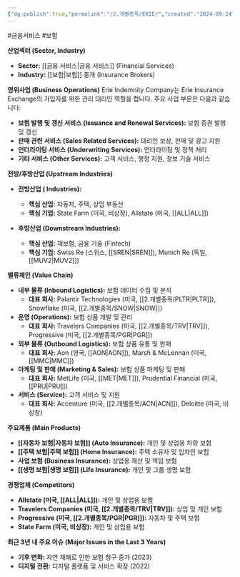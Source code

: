 ```yaml
---
{"dg-publish":true,"permalink":"/2.개별종목/ERIE/","created":"2024-09-24T10:20:16.595+09:00","updated":"2025-07-29T21:37:04.630+09:00"}
---
```


#금융서비스 #보험 



**산업섹터 (Sector, Industry)**

- **Sector:** [[금융 서비스\|금융 서비스]] (Financial Services)
- **Industry:** [[보험\|보험]] 중개 (Insurance Brokers)

**영위사업 (Business Operations)** Erie Indemnity Company는 Erie Insurance Exchange의 가입자를 위한 관리 대리인 역할을 합니다. 주요 사업 부문은 다음과 같습니다:

- **보험 발행 및 갱신 서비스 (Issuance and Renewal Services):** 보험 증권 발행 및 갱신
- **판매 관련 서비스 (Sales Related Services):** 대리인 보상, 판매 및 광고 지원
- **언더라이팅 서비스 (Underwriting Services):** 언더라이팅 및 정책 처리
- **기타 서비스 (Other Services):** 고객 서비스, 행정 지원, 정보 기술 서비스

**전방/후방산업 (Upstream Industries)**

- **전방산업 ( Industries):**
    - **핵심 산업:** 자동차, 주택, 상업 부동산
    - **핵심 기업:** State Farm (미국, 비상장), Allstate (미국, [[ALL\|ALL]])
      
- **후방산업 (Downstream  Industries):**
    - **핵심 산업:** 재보험, 금융 기술 (Fintech)
    - **핵심 기업:** Swiss Re (스위스, [[SREN\|SREN]]), Munich Re (독일, [[MUV2\|MUV2]])

**밸류체인 (Value Chain)**

- **내부 물류 (Inbound Logistics):** 보험 데이터 수집 및 분석
    - **대표 회사:** Palantir Technologies (미국, [[2.개별종목/PLTR\|PLTR]]), Snowflake (미국, [[2.개별종목/SNOW\|SNOW]])
- **운영 (Operations):** 보험 상품 개발 및 관리
    - **대표 회사:** Travelers Companies (미국, [[2.개별종목/TRV\|TRV]]), Progressive (미국, [[2.개별종목/PGR\|PGR]])
- **외부 물류 (Outbound Logistics):** 보험 상품 유통 및 판매
    - **대표 회사:** Aon (영국, [[AON\|AON]]), Marsh & McLennan (미국, [[MMC\|MMC]])
- **마케팅 및 판매 (Marketing & Sales):** 보험 상품 마케팅 및 판매
    - **대표 회사:** MetLife (미국, [[MET\|MET]]), Prudential Financial (미국, [[PRU\|PRU]])
- **서비스 (Service):** 고객 서비스 및 지원
    - **대표 회사:** Accenture (미국, [[2.개별종목/ACN\|ACN]]), Deloitte (미국, 비상장)

**주요제품 (Main Products)**

- **[[자동차 보험\|자동차 보험]] (Auto Insurance):** 개인 및 상업용 차량 보험
- **[[주택 보험\|주택 보험]] (Home Insurance):** 주택 소유자 및 임차인 보험
- **사업 보험 (Business Insurance):** 상업용 재산 및 책임 보험
- **[[생명 보험\|생명 보험]] (Life Insurance):** 개인 및 그룹 생명 보험

**경쟁업체 (Competitors)**

- **Allstate (미국, [[ALL\|ALL]]):** 개인 및 상업용 보험
- **Travelers Companies (미국, [[2.개별종목/TRV\|TRV]]):** 상업 및 개인 보험
- **Progressive (미국, [[2.개별종목/PGR\|PGR]]):** 자동차 및 주택 보험
- **State Farm (미국, 비상장):** 개인 및 상업용 보험

**최근 3년 내 주요 이슈 (Major Issues in the Last 3 Years)**

- **기후 변화:** 자연 재해로 인한 보험 청구 증가 (2023)
- **디지털 전환:** 디지털 플랫폼 및 서비스 확장 (2022)